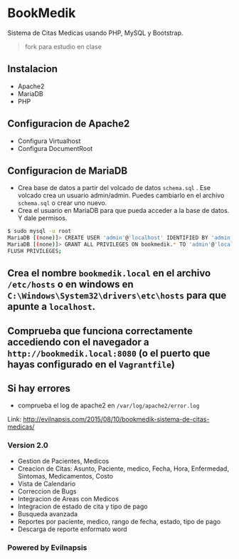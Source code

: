 # BookMedik
Sistema de Citas Medicas usando PHP, MySQL y Bootstrap.

> fork para estudio en clase

## Instalacion
* Apache2
* MariaDB
* PHP

## Configuracion de Apache2
* Configura Virtualhost
* Configura DocumentRoot

## Configuracion de MariaDB
* Crea base de datos a partir del volcado de datos `schema.sql` . Ese volcado crea un usuario admin/admin. Puedes cambiarlo en el archivo `schema.sql` o crear uno nuevo.
* Crea el usuario en MariaDB para que pueda acceder a la base de datos. Y dale permisos.
```sh
$ sudo mysql -u root
MariaDB [(none)]> CREATE USER 'admin'@'localhost' IDENTIFIED BY 'admin';
MariaDB [(none)]> GRANT ALL PRIVILEGES ON bookmedik.* TO 'admin'@'localhost';
FLUSH PRIVILEGES;
```

## Crea el nombre `bookmedik.local` en el archivo `/etc/hosts` o en windows en `C:\Windows\System32\drivers\etc\hosts` para que apunte a `localhost`.

## Comprueba que funciona correctamente accediendo con el navegador a `http://bookmedik.local:8080` (o el puerto que hayas configurado en el `Vagrantfile`)

## Si hay errores
* comprueba el log de apache2 en `/var/log/apache2/error.log`


Link: http://evilnapsis.com/2015/08/10/bookmedik-sistema-de-citas-medicas/

### Version 2.0

- Gestion de Pacientes, Medicos
- Creacion de Citas: Asunto, Paciente, medico, Fecha, Hora, Enfermedad, Sintomas, Medicamentos, Costo
- Vista de Calendario
- Correccion de Bugs
- Integracion de Areas con Medicos
- Integracion de estado de cita y tipo de pago
- Busqueda avanzada
- Reportes por paciente, medico, rango de fecha, estado, tipo de pago
- Descarga de reporte enformato word

### Powered by Evilnapsis